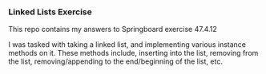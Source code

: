 ### Linked Lists Exercise

This repo contains my answers to Springboard exercise 47.4.12

I was tasked with taking a linked list, and implementing various instance methods on it. These methods include, inserting into the list, removing from the list, removing/appending to the end/beginning of the list, etc.